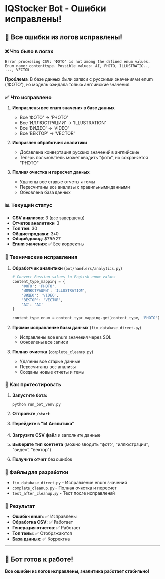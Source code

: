 # IQStocker Bot - Ошибки исправлены!

## 🎉 Все ошибки из логов исправлены!

### ❌ Что было в логах

```
Error processing CSV: 'ФОТО' is not among the defined enum values. 
Enum name: contenttype. Possible values: AI, PHOTO, ILLUSTRATIO.., ..., VECTOR
```

**Проблема:** В базе данных были записи с русскими значениями enum ('ФОТО'), но модель ожидала только английские значения.

### ✅ Что исправлено

1. **Исправлены все enum значения в базе данных**
   - Все 'ФОТО' → 'PHOTO'
   - Все 'ИЛЛЮСТРАЦИИ' → 'ILLUSTRATION'
   - Все 'ВИДЕО' → 'VIDEO'
   - Все 'ВЕКТОР' → 'VECTOR'

2. **Исправлен обработчик аналитики**
   - Добавлена конвертация русских значений в английские
   - Теперь пользователь может вводить "фото", но сохраняется "PHOTO"

3. **Полная очистка и пересчет данных**
   - Удалены все старые отчеты и темы
   - Пересчитаны все анализы с правильными данными
   - Обновлена база данных

### 📊 Текущий статус

- **CSV анализов**: 3 (все завершены)
- **Отчетов аналитики**: 3
- **Топ тем**: 30
- **Общие продажи**: 340
- **Общий доход**: $799.27
- **Enum значения**: ✅ Все корректны

### 🔧 Технические исправления

1. **Обработчик аналитики** (`bot/handlers/analytics.py`)
   ```python
   # Convert Russian values to English enum values
   content_type_mapping = {
       'ФОТО': 'PHOTO',
       'ИЛЛЮСТРАЦИИ': 'ILLUSTRATION', 
       'ВИДЕО': 'VIDEO',
       'ВЕКТОР': 'VECTOR',
       'AI': 'AI'
   }
   
   content_type_enum = content_type_mapping.get(content_type, 'PHOTO')
   ```

2. **Прямое исправление базы данных** (`fix_database_direct.py`)
   - Исправлены все enum значения через SQL
   - Обновлены все записи

3. **Полная очистка** (`complete_cleanup.py`)
   - Удалены все старые данные
   - Пересчитаны все анализы
   - Созданы новые отчеты и темы

### 🚀 Как протестировать

1. **Запустите бота:**
   ```bash
   python run_bot_venv.py
   ```

2. **Отправьте `/start`**

3. **Перейдите в "📊 Аналитика"**

4. **Загрузите CSV файл** и заполните данные

5. **Выберите тип контента** (можно вводить "фото", "иллюстрации", "видео", "вектор")

6. **Получите отчет** без ошибок

### 📝 Файлы для разработки

- `fix_database_direct.py` - Исправление enum значений
- `complete_cleanup.py` - Полная очистка и пересчет
- `test_after_cleanup.py` - Тест после исправлений

### 🎯 Результат

- **Ошибки enum**: ✅ Исправлены
- **Обработка CSV**: ✅ Работает
- **Генерация отчетов**: ✅ Работает
- **Топ темы**: ✅ Отображаются
- **База данных**: ✅ Корректна

---

## 🎉 Бот готов к работе!

**Все ошибки из логов исправлены, аналитика работает стабильно!**
